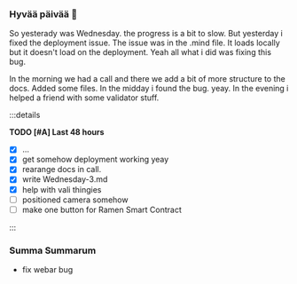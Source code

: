 ### Hyvää päivää 🫡

So yesterady was Wednesday. 
the progress is a bit to slow. But yesterday i fixed the deployment issue.
The issue was in the .mind file. It loads locally but it doesn't load on the deployment.
Yeah all what i did was fixing this bug. 

In the morning we had a call and there we add a bit of more structure to the docs. Added some files.
In the midday i found the bug. yeay.
In the evening i helped a friend with some validator stuff. 

:::details

**TODO [#A] Last 48 hours**
- [X] ...
- [X] get somehow deployment working yeay
- [X] rearange docs in call.
- [X] write Wednesday-3.md
- [X] help with vali thingies
- [ ] positioned camera somehow
- [ ] make one button for Ramen Smart Contract

::: 

### Summa Summarum

- fix webar bug
